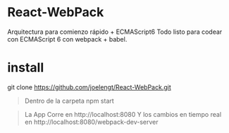 # React-WebPack
Arquitectura para comienzo rápido + ECMAScript6
Todo listo para codear con ECMAScript 6 con webpack + babel.

# install
git clone https://github.com/joelengt/React-WebPack.git

> Dentro de la carpeta
npm start

> La App Corre en http://localhost:8080
Y los cambios en tiempo real en http://localhost:8080/webpack-dev-server


